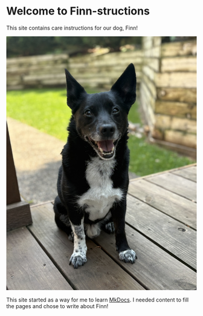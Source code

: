 # Welcome to Finn-structions

This site contains care instructions for our dog, Finn!

![Finn](assets/images/finndex.JPEG)

This site started as a way for me to learn [MkDocs](https://www.mkdocs.org/). I needed content to fill the pages and chose to write about Finn!
